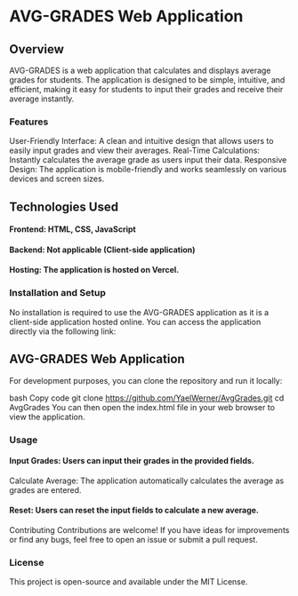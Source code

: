 # AVG-GRADES Web Application
## Overview
AVG-GRADES is a web application that calculates and displays average grades for students. The application is designed to be simple, intuitive, and efficient, making it easy for students to input their grades and receive their average instantly.

### Features
User-Friendly Interface: A clean and intuitive design that allows users to easily input grades and view their averages.
Real-Time Calculations: Instantly calculates the average grade as users input their data.
Responsive Design: The application is mobile-friendly and works seamlessly on various devices and screen sizes.
## Technologies Used
#### Frontend: HTML, CSS, JavaScript
#### Backend: Not applicable (Client-side application)
#### Hosting: The application is hosted on Vercel.
### Installation and Setup
No installation is required to use the AVG-GRADES application as it is a client-side application hosted online. You can access the application directly via the following link:

## AVG-GRADES Web Application

For development purposes, you can clone the repository and run it locally:

bash
Copy code
git clone https://github.com/YaelWerner/AvgGrades.git
cd AvgGrades
You can then open the index.html file in your web browser to view the application.

### Usage
#### Input Grades: Users can input their grades in the provided fields.
Calculate Average: The application automatically calculates the average as grades are entered.
#### Reset: Users can reset the input fields to calculate a new average.
Contributing
Contributions are welcome! If you have ideas for improvements or find any bugs, feel free to open an issue or submit a pull request.

### License
This project is open-source and available under the MIT License.

